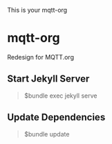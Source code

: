   This is your mqtt-org 

# mqtt-org
Redesign for MQTT.org

## Start Jekyll Server
>$bundle exec jekyll serve

## Update Dependencies
>$bundle update

